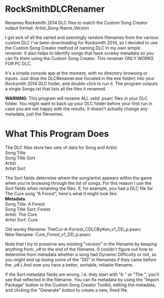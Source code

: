 RockSmithDLCRenamer
===================

Renames Rocksmith 2014 DLC files to match the Custom Song Creator output format: Artist_Song-Name_Version

I got sick of all the varied and seemingly random filenames from the various custom DLC I've been downloading
for Rocksmith 2014, so I decided to use the Custom Song Creator method of naming DLC in my own simple renamer. 
It also helps to identify songs that have screwy metadata so you can fix them using the Custom Song Creator.
This renamer ONLY WORKS FOR PC DLC.

It's a simple console app at the moment, with no directory browsing or inputs.  Just drop the DLCRenamer.exe 
(located in the exe folder) into your Rocksmith 2014 DLC folder, and double-click to run it.  The program
outputs a single Songs.txt that lists all the files it renamed.

<strong>WARNING</strong>: This program will rename ALL valid .psarc files in your DLC folder.  You might want to back up your DLC
folder before your first run in case you are not happy with the results.  It doesn't actually change any metadata,
just the filenames.

What This Program Does
======================

The DLC files store two sets of data for Song and Artist:<br>
  Song Title<br>
  Song Title Sort<br>
  Artist<br>
  Artist Sort<br>

The Sort fields determine where the song/artist appears within the game when you're browsing through the list of songs.
For this reason I use the Sort fields when renaming the files.  If, for example, you had a DLC file for The Cure
song "A Forest", here's what it might look like:<br>
  <strong>Metadata</strong><br>
  Song Title: A Forest<br>
  Song Title Sort: Forest<br>
  Artist: The Cure<br>
  Artist Sort: Cure<br>

  Old wonky filename: TheCur-A-Forrest_CDLCByKen_v1_DD_p.psarc<br>
  New filename: Cure_Forest_v1_DD_p.psarc<br>

Note that I try to preserve any existing "version" in the filename by keeping anything from _v# to the end of the
filename.  (I couldn't figure out how to determine from metadata whether a song had Dynamic Difficulty or not, so you 
might end up losing some of the "DD" in filenames if they came before the _v#.)  And now you have a better, sortable, reliable filename.  

If the Sort metadata fields are wrong, i.e. they start with "A " or "The ", you'll see that reflected in the filename. 
You can fix metadata by using the "Import Package" button in the Custom Song Creator Toolkit, editing the metadata, 
and clicking the "Generate" button to create a new, fixed file.
